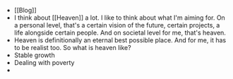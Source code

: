 - [[Blog]]
- I think about [[Heaven]] a lot. I like to think about what I'm aiming for. On a personal level, that's a certain vision of the future, certain projects, a life alongside certain people. And on societal level for me, that's heaven.
- Heaven is definitionally an eternal best possible place. And for me, it has to be realist too. So what is heaven like?
- Stable growth
- Dealing with poverty
-